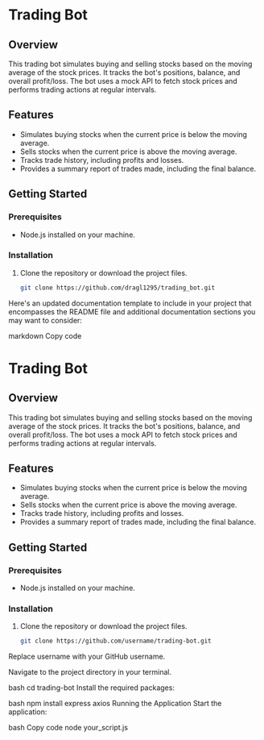 # Trading Bot

## Overview
This trading bot simulates buying and selling stocks based on the moving average of the stock prices. It tracks the bot's positions, balance, and overall profit/loss. The bot uses a mock API to fetch stock prices and performs trading actions at regular intervals.

## Features
- Simulates buying stocks when the current price is below the moving average.
- Sells stocks when the current price is above the moving average.
- Tracks trade history, including profits and losses.
- Provides a summary report of trades made, including the final balance.

## Getting Started

### Prerequisites
- Node.js installed on your machine.

### Installation
1. Clone the repository or download the project files.
   ```bash
   git clone https://github.com/dragl1295/trading_bot.git


Here's an updated documentation template to include in your project that encompasses the README file and additional documentation sections you may want to consider:

markdown
Copy code
# Trading Bot

## Overview
This trading bot simulates buying and selling stocks based on the moving average of the stock prices. It tracks the bot's positions, balance, and overall profit/loss. The bot uses a mock API to fetch stock prices and performs trading actions at regular intervals.

## Features
- Simulates buying stocks when the current price is below the moving average.
- Sells stocks when the current price is above the moving average.
- Tracks trade history, including profits and losses.
- Provides a summary report of trades made, including the final balance.

## Getting Started

### Prerequisites
- Node.js installed on your machine.

### Installation
1. Clone the repository or download the project files.
   ```bash
   git clone https://github.com/username/trading-bot.git

   
Replace username with your GitHub username.

Navigate to the project directory in your terminal.

bash
cd trading-bot
Install the required packages:

bash
npm install express axios
Running the Application
Start the application:

bash
Copy code
node your_script.js